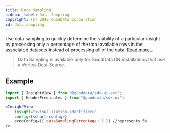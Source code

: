```yaml
---
title: Data Sampling
sidebar_label: Data Sampling
copyright: (C) 2020 GoodData Corporation
id: data_sampling
---
```


Use data sampling to quickly determine the viability of a particular insight by processing only a percentage of the total available rows in the associated datasets instead of processing all of the data. [Read more...](https://www.gooddata.com/developers/cloud-native/doc/1.3/analytics/ad/visualizations/configure-insight-props/#data-sampling)

> Data Sampling is available only for GoodData.CN installations that use a Vertica Data Source.

## Example

```jsx
import { InsightView } from "@gooddata/sdk-ui-ext";
import { HeaderPredicates } from "@gooddata/sdk-ui";

<InsightView
    insight="<visualization-identifier>"
    config={<chart-config>}
    execConfig={{ dataSamplingPercentage: 5 }} //represents 5%
/>
```
